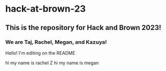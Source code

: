 # hack-at-brown-23

## This is the repository for Hack and Brown 2023!

### We are Taj, Rachel, Megan, and Kazuya!

Hello! I'm editing on the README

hi my name is rachel
Z
hi my name is megan

